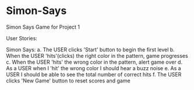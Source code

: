 # Simon-Says
Simon Says Game for Project 1

User Stories: 

Simon Says:
    a. The USER clicks 'Start' button to begin the first level
    b. When the USER 'hits'(clicks) the right color in the pattern, game progresses
    c. When the USER 'hits' the wrong color in the pattern, alert game over
    d. As a USER when I 'hit' the wrong color I should hear a buzz noise
    e. As a USER I should be able to see the total number of correct hits
    f. The USER clicks 'New Game' button to reset scores and game 
